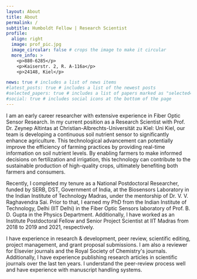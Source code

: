 ```yaml
---
layout: About
title: About
permalink: /
subtitle: Humboldt Fellow | Research Scientist
profile:
  align: right
  image: prof_pic.jpg
  image_circular: false # crops the image to make it circular
  more_info: >
    <p>880-6285</p>
    <p>Kaiserstr. 2, R. A-116a</p>
    <p>24148, Kiel</p>

news: true # includes a list of news items
#latest_posts: true # includes a list of the newest posts
#selected_papers: true # includes a list of papers marked as "selected={true}"
#social: true # includes social icons at the bottom of the page
---
```

I am an early career researcher with extensive experience in Fiber Optic Sensor Research. In my current position as a Research Scientist with Prof. Dr. Zeynep Altintas at Christian-Albrechts-Universität zu Kiel: Uni Kiel, our team is developing a continuous soil nutrient sensor to significantly enhance agriculture. This technological advancement can potentially improve the efficiency of farming practices by providing real-time information on soil nutrient levels. By enabling farmers to make informed decisions on fertilization and irrigation, this technology can contribute to the sustainable production of high-quality crops, ultimately benefiting both farmers and consumers.

Recently, I completed my tenure as a National Postdoctoral Researcher, funded by SERB, DST, Government of India, at the Biosensors Laboratory in the Indian Institute of Technology Madras, under the mentorship of Dr. V. V. Raghavendra Sai. Prior to that, I earned my PhD from the Indian Institute of Technology, Delhi (IIT Delhi) in the Fiber Optic Sensors laboratory of Prof. B. D. Gupta in the Physics Department. Additionally, I have worked as an Institute Postdoctoral Fellow and Senior Project Scientist at IIT Madras from 2018 to 2019 and 2021, respectively.

I have experience in research & development, peer review, scientific editing, project management, and grant proposal submissions. I am also a reviewer for Elsevier journals and the Royal Society of Chemistry's journals. Additionally, I have experience publishing research articles in scientific journals over the last ten years. I understand the peer-review process well and have experience with manuscript handling systems.


